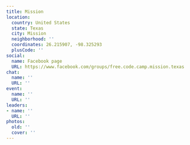 ```yaml
---
title: Mission
location:
  country: United States
  state: Texas
  city: Mission
  neighborhood: ''
  coordinates: 26.215907, -98.325293
  plusCode: ''
social:
  name: Facebook page
  URL: https://www.facebook.com/groups/free.code.camp.mission.texas
chat:
  name: ''
  URL: ''
event:
  name: ''
  URL: ''
leaders:
- name: ''
  URL: ''
photos:
  old: ''
  cover: ''
---
```

